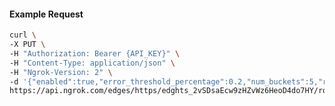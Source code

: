 <!-- Code generated for API Clients. DO NOT EDIT. -->

#### Example Request

```bash
curl \
-X PUT \
-H "Authorization: Bearer {API_KEY}" \
-H "Content-Type: application/json" \
-H "Ngrok-Version: 2" \
-d '{"enabled":true,"error_threshold_percentage":0.2,"num_buckets":5,"rolling_window":300,"tripped_duration":120,"volume_threshold":20}' \
https://api.ngrok.com/edges/https/edghts_2vSDsaEcw9zHZvWz6HeoD4do7HY/routes/edghtsrt_2vSDsW9lh7B2jzawua0nI09bNGK/circuit_breaker
```
